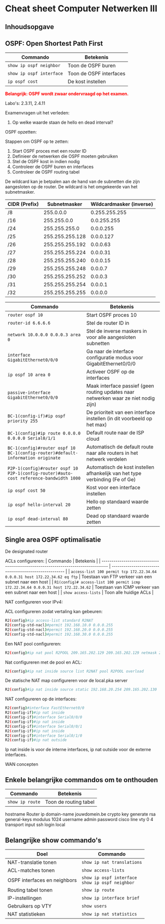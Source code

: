 # Cheat sheet Computer Netwerken III

## Inhoudsopgave

<!-- Aan te vullen -->

## OSPF: Open Shortest Path First

| Commando                 | Betekenis               |
| ------------------------ | ----------------------- |
| `show ip ospf neighbor`  | Toon de OSPF buren      |
| `show ip ospf interface` | Toon de OSPF interfaces |
| `ip ospf cost`           | De kost instellen       |

**<span style="color:red">Belangrijk: OSPF wordt zwaar ondervraagd op het examen.</span>**

Labo's:
2.3.11, 2.4.11

Examenvragen uit het verleden:

1. Op welke waarde staan de hello en dead interval?

OSPF opzetten:

Stappen om OSPF op te zetten:
1. Start OSPF proces met een router ID
2. Definieer de netwerken die OSPF moeten gebruiken
3. Stel de OSPF kost in indien nodig
4. Controleer de OSPF buren en interfaces
5. Controleer de OSPF routing tabel

De wildcard kan je betpalen aan de hand van de subnetten die zijn aangesloten op de router. De wildcard is het omgekeerde van het subnetmasker.

| CIDR (Prefix) | Subnetmasker    | Wildcardmasker (inverse) |
| ------------- | --------------- | ------------------------ |
| /8            | 255.0.0.0       | 0.255.255.255            |
| /16           | 255.255.0.0     | 0.0.255.255              |
| /24           | 255.255.255.0   | 0.0.0.255                |
| /25           | 255.255.255.128 | 0.0.0.127                |
| /26           | 255.255.255.192 | 0.0.0.63                 |
| /27           | 255.255.255.224 | 0.0.0.31                 |
| /28           | 255.255.255.240 | 0.0.0.15                 |
| /29           | 255.255.255.248 | 0.0.0.7                  |
| /30           | 255.255.255.252 | 0.0.0.3                  |
| /31           | 255.255.255.254 | 0.0.0.1                  |
| /32           | 255.255.255.255 | 0.0.0.0                  |


| Commando                                                                               | Betekenis                                                                            |
| -------------------------------------------------------------------------------------- | ------------------------------------------------------------------------------------ |
| `router ospf 10`                                                                       | Start OSPF proces 10                                                                 |
| `router-id 6.6.6.6`                                                                    | Stel de router ID in                                                                 |
| `network 10.0.0.0 0.0.0.3 area 0 `                                                     | Stel de inverse maskers in voor alle aangesloten subnetten                           |
| `interface GigabitEthernet0/0/0`                                                       | Ga naar de interface configuratie modus voor GigabitEthernet0/0/0                    |
| `ip ospf 10 area 0`                                                                    | Activeer OSPF op de interfaces                                                       |
| `passive-interface GigabitEthernet0/0/0`                                               | Maak interface passief (geen routing updates naar netwerken waar ze niet nodig zijn) |
| `BC-1(config-if)#ip ospf priority 255`                                                 | De prioriteit van een interface instellen  (in dit voorbeeld op het max)             |
| `BC-1(config)#ip route 0.0.0.0 0.0.0.0 Serial0/1/1`                                    | Default route naar de ISP cloud                                                      |
| `BC-1(config)#router ospf 10 BC-1(config-router)#default-information originate`        | Automatisch de default route naar alle routers in het netwerk verdelen               |
| `P2P-1(config)#router ospf 10 P2P-1(config-router)#auto-cost reference-bandwidth 1000` | Automatisch de kost instellen afhankelijk van het type verbinding (Fe of Ge)         |
| `ip ospf cost 50`                                                                      | Kost voor een interface instellen                                                    |
| `ip ospf hello-interval 20`                                                            | Hello op standaard waarde zetten                                                     |
| `ip ospf dead-interval 80`                                                             | Dead op standaard waarde zetten                                                      |

## Single area OSPF optimalisatie
De designated router 

ACLs configureren:
| Commando                                                                          | Betekenis                                              |
| --------------------------------------------------------------------------------- | ------------------------------------------------------ |
| `access-list 100 permit tcp 172.22.34.64 0.0.0.31 host 172.22.34.62 eq ftp`       | Toestaan van FTP verkeer van een subnet naar een host  |
| `R1(config)# access-list 100 permit icmp 172.22.34.64 0.0.0.31 host 172.22.34.62` | Toestaan van ICMP verkeer van een subnet naar een host |
| `show access-lists`                                                               | Toon alle huidige ACLs                                 |

NAT configureren voor IPv4:

ACL configureren zodat vertaling kan gebeuren:
```bash
R2(config)#ip access-list standard R2NAT
R2(config-std-nacl)#permit 192.168.10.0 0.0.0.255
R2(config-std-nacl)#permit 192.168.20.0 0.0.0.255
R2(config-std-nacl)#permit 192.168.30.0 0.0.0.255
```

Een NAT pool configureren:
```bash
R2(config)#ip nat pool R2POOL 209.165.202.129 209.165.202.129 netmask 255.255.255.252
```
Nat configureren met de pool en ACL:
```bash
R2(config)#ip nat inside source list R2NAT pool R2POOL overload
```
De statische NAT map configureren voor de local.pka server
```bash
R2(config)#ip nat inside source static 192.168.20.254 209.165.202.130
```
NAT configureren op de interfaces:
```bash
R2(config)#interface FastEthernet0/0
R2(config-if)#ip nat inside
R2(config-if)#interface Serial0/0/0
R2(config-if)#ip nat inside
R2(config-if)#interface Serial0/0/1
R2(config-if)#ip nat inside
R2(config-if)#interface Serial0/1/0
R2(config-if)#ip nat outside
```
Ip nat inside is voor de interne interfaces, ip nat outside voor de externe interfaces.

WAN concepten

## Enkele belangrijke commandos om te onthouden
| Commando                 | Betekenis               |
| ------------------------ | ----------------------- |
| `show ip route`          | Toon de routing tabel   |
hostname Router
ip domain-name jouwdomein.be
crypto key generate rsa general-keys modulus 1024
username admin password cisco
line vty 0 4
transport input ssh
login local

## Belangrijke show commando's
| Doel                         | Commando                                            |
| ---------------------------- | --------------------------------------------------- |
| NAT-translatie tonen         | `show ip nat translations`                          |
| ACL-matches tonen            | `show access-lists`                                 |
| OSPF interfaces en neighbors | `show ip ospf interface`<br>`show ip ospf neighbor` |
| Routing tabel tonen          | `show ip route`                                     |
| IP-instellingen              | `show ip interface brief`                           |
| Gebruikers op VTY            | `show users`                                        |
| NAT statistieken             | `show ip nat statistics`                            |
